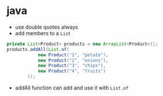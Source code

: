 # java

- use double quotes always
- add members to a `List`

```java
private List<Product> products = new ArrayList<Product>();
products.addAll(List.of(
			new Product("1", "potato"),
			new Product("2", "onions"),
			new Product("3", "chips"),
			new Product("4", "fruits")
		));
```

- addAll function can add and use it with `List.of`

